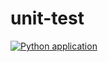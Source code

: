# unit-test
[![Python application](https://github.com/adam077x/unit-test/actions/workflows/python-app.yml/badge.svg)](https://github.com/adam077x/unit-test/actions/workflows/python-app.yml)
